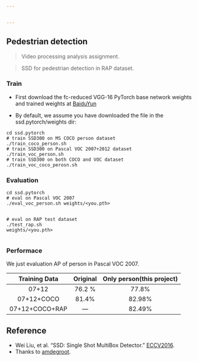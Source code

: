 ```yaml
---


---
```


<h2 id="pedestrian-detection">Pedestrian detection</h2>
<blockquote>
<p>Video processing analysis assignment.</p>
</blockquote>
<blockquote>
<p>SSD for pedestrian detection in RAP dataset.</p>
</blockquote>
<h3 id="train">Train</h3>
<ul>
<li>
<p>First download the fc-reduced VGG-16 PyTorch base network weights and trained weights at <a href="https://pan.baidu.com/s/1kgyaVRlt6Fch4nScSsk1BA">BaiduYun</a></p>
</li>
<li>
<p>By default, we assume you have downloaded the file in the ssd.pytorch/weights dir:</p>
</li>
</ul>
<pre class=" language-bash"><code class="prism  language-bash"><span class="token function">cd</span> ssd.pytorch
<span class="token comment"># train SSD300 on MS COCO person dataset</span>
./train_coco_person.sh
<span class="token comment"># train SSD300 on Pascal VOC 2007+2012 dataset</span>
./train_voc_person.sh
<span class="token comment"># train SSD300 on both COCO and VOC dataset</span>
./train_voc_coco_perosn.sh
</code></pre>
<h3 id="evaluation">Evaluation</h3>
<pre class=" language-bash"><code class="prism  language-bash"><span class="token function">cd</span> ssd.pytorch
<span class="token comment"># eval on Pascal VOC 2007</span>
./eval_voc_person.sh weights/<span class="token operator">&lt;</span>you.pth<span class="token operator">&gt;</span>

<span class="token comment"># eval on RAP test dataset</span>
./test_rap.sh weights/<span class="token operator">&lt;</span>you.pth<span class="token operator">&gt;</span>
</code></pre>
<h3 id="performace">Performace</h3>
<p>We just evaluation AP of person in Pascal VOC 2007.</p>

<table>
<thead>
<tr>
<th align="center">Training Data</th>
<th align="center">Original</th>
<th align="center">Only person(this project)</th>
</tr>
</thead>
<tbody>
<tr>
<td align="center">07+12</td>
<td align="center">76.2 %</td>
<td align="center">77.8%</td>
</tr>
<tr>
<td align="center">07+12+COCO</td>
<td align="center">81.4%</td>
<td align="center">82.98%</td>
</tr>
<tr>
<td align="center">07+12+COCO+RAP</td>
<td align="center">—</td>
<td align="center">82.49%</td>
</tr>
</tbody>
</table><h2 id="reference">Reference</h2>
<ul>
<li>Wei Liu, et al. “SSD: Single Shot MultiBox Detector.” <a href="(http://arxiv.org/abs/1512.02325)">ECCV2016</a>.</li>
<li>Thanks to <a href="https://github.com/amdegroot/ssd.pytorch">amdegroot</a>.</li>
</ul>

